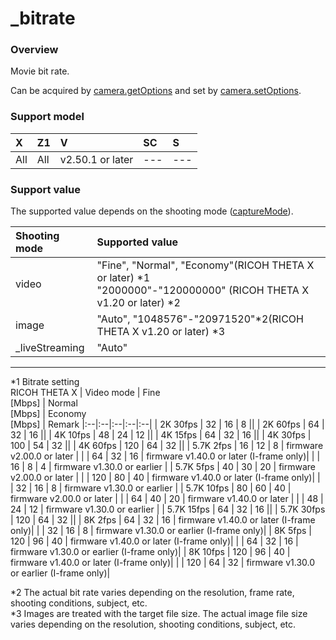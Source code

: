 # \_bitrate

### Overview

Movie bit rate.

Can be acquired by [camera.getOptions](../commands/camera.get_options.md) and set by [camera.setOptions](../commands/camera.set_options.md).

### Support model

| X | Z1 | V | SC | S |
|:--|:--|:--|:--|:--|
| All | All | v2.50.1 or later | --- | --- |

### Support value

The supported value depends on the shooting mode ([captureMode](capture_mode.md)).

| Shooting mode | Supported value |
|:--|:--|
| video | "Fine", "Normal", "Economy"(RICOH THETA X or later) \*1<br/>"2000000"-"120000000" (RICOH THETA X v1.20 or later) \*2 |
| image | "Auto", "1048576"-"20971520"\*2(RICOH THETA X v1.20 or later) \*3 |
| _liveStreaming | "Auto" |

----

\*1 Bitrate setting  
RICOH THETA X
| Video mode | Fine<br/>[Mbps] | Normal<br/>[Mbps] | Economy<br/>[Mbps] | Remark
|:--|:--|:--|:--|:--|
|   2K 30fps |  32 |  16 |   8 ||
|   2K 60fps |  64 |  32 |  16 ||
|   4K 10fps |  48 |  24 |  12 ||
|   4K 15fps |  64 |  32 |  16 ||
|   4K 30fps | 100 |  54 |  32 ||
|   4K 60fps | 120 |  64 |  32 ||
| 5.7K  2fps |  16 |  12 |   8 | firmware v2.00.0 or later   |
|            |  64 |  32 |  16 | firmware v1.40.0 or later   (I-frame only)|
|            |  16 |   8 |   4 | firmware v1.30.0 or earlier |
| 5.7K  5fps |  40 |  30 |  20 | firmware v2.00.0 or later   |
|            | 120 |  80 |  40 | firmware v1.40.0 or later   (I-frame only)|
|            |  32 |  16 |   8 | firmware v1.30.0 or earlier |
| 5.7K 10fps |  80 |  60 |  40 | firmware v2.00.0 or later   |
|            |  64 |  40 |  20 | firmware v1.40.0 or later   |
|            |  48 |  24 |  12 | firmware v1.30.0 or earlier |
| 5.7K 15fps |  64 |  32 |  16 ||
| 5.7K 30fps | 120 |  64 |  32 ||
|   8K  2fps |  64 |  32 |  16 | firmware v1.40.0 or later   (I-frame only)|
|            |  32 |  16 |   8 | firmware v1.30.0 or earlier (I-frame only)|
|   8K  5fps | 120 |  96 |  40 | firmware v1.40.0 or later   (I-frame only)|
|            |  64 |  32 |  16 | firmware v1.30.0 or earlier (I-frame only)|
|   8K 10fps | 120 |  96 |  40 | firmware v1.40.0 or later   (I-frame only)|
|            | 120 |  64 |  32 | firmware v1.30.0 or earlier (I-frame only)|

\*2 The actual bit rate varies depending on the resolution, frame rate, shooting conditions, subject, etc.  
\*3 Images are treated with the target file size. The actual image file size varies depending on the resolution, shooting conditions, subject, etc.  

